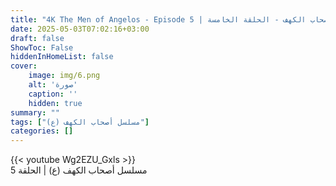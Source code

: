 ```yaml
---
title: "4K The Men of Angelos - Episode 5 | مسلسل أصحاب الكهف - الحلقة الخامسة"
date: 2025-05-03T07:02:16+03:00
draft: false
ShowToc: False
hiddenInHomeList: false
cover:
    image: img/6.png
    alt: 'صورة'
    caption: ''
    hidden: true
summary: ""
tags: ["مسلسل أصحاب الكهف (ع)"]
categories: []
---
```


{{< youtube Wg2EZU_Gxls >}} 
<br>
مسلسل أصحاب الكهف (ع) | الحلقة 5
